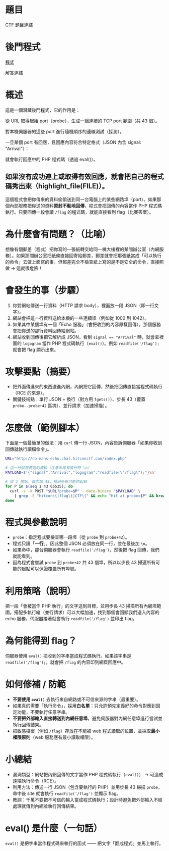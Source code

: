 # 題目

[CTF 題目連結](https://ctf2025.hitcon.org/dashboard/#19)

# 後門程式
[程式](https://drive.google.com/file/d/1oa7O-PXgpiHE4vkEgo6qaXa2kF-HIwfb/view?usp=sharing)



[解答連結](https://reurl.cc/pY2Ej8)

# 概述
這是一個潛藏後門程式，它的作用是：

從 URL 取得起始 port（probe），生成一組連續的 TCP port 範圍（共 43 個）。

對本機伺服器的這些 port 進行隨機順序的連線測試（探測）。

一旦某個 port 有回應，且回應內容符合特定格式（JSON 內含 signal: "Arrival"）：

就會執行回應中的 PHP 程式碼（透過 eval()）。

如果沒有成功連上或取得有效回應，就會把自己的程式碼秀出來（highlight_file(__FILE__)）。
--------------------------------------
這個程式會把你傳來的資料偷偷送到同一台電腦上的某些網路埠（port）。如果那個內部服務把你送的資料**原封不動地回傳**，程式會把回傳的內容當作 PHP 程式碼執行。只要回傳一段會讀 `/flag` 的程式碼，就能直接看到 flag（比賽答案）。

# 為什麼會有問題？（比喻）

想像有個郵差（程式）把你寫的一張紙轉交給同一棟大樓裡的某間辦公室（內網服務）。如果那間辦公室把紙條直接回寄給郵差，郵差就會把那張紙當成「可以執行的命令」去做上面寫的事。但郵差完全不檢查紙上寫的是不是安全的命令，直接照做 → 這就很危險！

# 會發生的事（步驟）

1. 你對網站傳送一行資料（HTTP 請求 body），裡面放一段 JSON（即一行文字）。
2. 網站會把這一行資料送給本機的一些連續埠（例如從 1000 到 1042）。
3. 如果其中某個埠有一個「Echo 服務」（會把收到的內容原樣回傳），那個服務會把你送的那行資料回傳給網站。
4. 網站收到回傳後把它解析成 JSON，看到 `signal == "Arrival"` 時，就會拿裡面的 `logogram` 當作 PHP 程式碼執行（`eval()`）。例如 `readfile('/flag');` 就會把 flag 顯示出來。

# 攻擊要點（摘要）

* 把外面傳進來的東西送進內網，內網把它回傳，然後把回傳直接當程式碼執行（RCE 的來源）。
* 關鍵技術點：單行 JSON + 換行（對方用 `fgets()`）、步長 43（覆蓋 `probe..probe+42` 區塊）、並行請求（加速掃描）。

# 怎麼做（範例腳本）

下面是一個最簡單的做法：用 `curl` 傳一行 JSON，內容告訴伺服器「如果你收到回傳就執行讀檔命令」。

```bash
URL="http://no-mans-echo.chal.hitconctf.com/index.php"

# 這一行就是要送的資料（注意末尾有換行符 \n）
PAYLOAD=$'{"signal":"Arrival","logogram":"readfile(\"/flag\");"}\n'

# 從 1 開始，每次加 43，掃過所有可能的起點
for P in $(seq 1 43 65535); do
  curl -s -X POST "$URL?probe=$P" --data-binary "$PAYLOAD" \
    | grep -E "hitcon\{|flag\{|CTF\{" && echo "Hit at probe=$P" && break
done
```

# 程式與參數說明

* `probe`：指定程式要檢查哪一段埠（從 `probe` 到 `probe+42`）。
* 程式只讀「**一行**」，因此整個 JSON 必須放在同一行，並在最後加 `\n`。
* 如果命中，那台伺服器會執行 `readfile('/flag')`，然後把 flag 回傳，我們就能看到。
* 因為程式會嘗試 `probe` 到 `probe+42` 共 43 個埠，所以以步長 43 掃遍所有可能的起點可以保證覆蓋所有埠號。

# 利用策略（說明）

把一段「會被當作 PHP 執行」的文字送到目標，並用步長 43 掃描所有內網埠範圍。搭配多執行緒（並行請求）可以大幅加速，找到那個會回顯我們送入內容的 echo 服務，伺服器接著就會執行 `readfile('/flag')` 並印出 flag。

# 為何能得到 flag？

伺服器使用 `eval()` 把收到的字串當成程式碼執行。如果該字串是 `readfile('/flag');`，就會把 `/flag` 的內容印到網頁回應中。

# 如何修補 / 防範

* **不要使用 `eval()`** 去執行來自網路或不可信來源的字串（最重要）。
* 如果真的需要「執行命令」，採用**白名單**：只允許預先定義好的命令對應到固定功能，不要執行任意字串。
* **不要把外部輸入直接轉送到內網任意埠**，避免伺服器對內網任意埠進行嘗試並執行回傳結果。
* 把敏感檔案（例如 `/flag`）存放在不能被 web 程式讀取的位置，並採取**最小權限原則**（web 服務應有最小讀取權限）。

# 小總結

* 漏洞類型：網站把內網回傳的文字當作 PHP 程式碼執行（`eval()`） → 可造成遠端執行命令（RCE）。
* 利用方法：傳送一行 JSON（包含要執行的 PHP）並用步長 43 掃描 `probe`，命中後 site 就會執行 `readfile('/flag')` 並顯示 flag。
* 教訓：千萬不要把不可信的輸入當成程式碼執行；設計時避免把外部輸入不經處理就傳到內網並執行回傳結果。

# eval() 是什麼（一句話）

`eval()` 是把字串當作程式碼來執行的函式 —— 把文字「翻成程式」並馬上執行。

